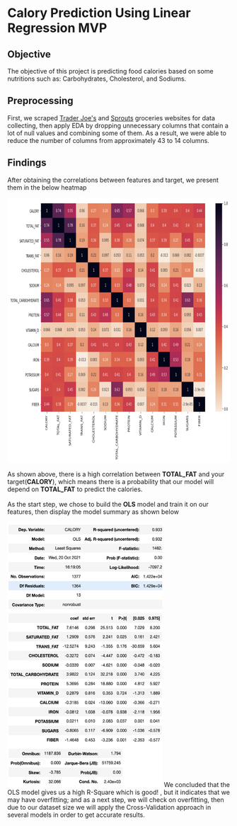 # Calory Prediction Using Linear Regression MVP
## Objective
The objective of this project is predicting food calories based on some nutritions such as: Carbohydrates, Cholesterol, and Sodiums.
## Preprocessing 
First, we scraped [Trader Joe's](traderjoes.com/home) and [Sprouts](https://www.sprouts.com/) groceries websites for data collecting, then apply EDA by dropping unnecessary columns that contain a lot of null values and combining some of them. As a result,  we were able to reduce the number of columns from approximately 43 to 14 columns.
## Findings
After obtaining the correlations between features and target, we present them in the below heatmap

<img src = 'https://github.com/shhdSU/Predict-Calory-Linear-Regression/blob/main/Images/MVP%20Heatmap.png'  width="660" height="600" />

As shown above, there is a high correlation between __TOTAL_FAT__ and your target(__CALORY__), which means there is a probability that our model will depend on __TOTAL_FAT__ to predict the calories.
<br/><br>
As the start step, we chose to build the __OLS__ model and train it on our features, then display the model summary as shown below

<img src = 'https://github.com/shhdSU/Predict-Calory-Linear-Regression/blob/main/Images/MVP%20OLS%20Summary.png'  width="350" height="600" />
We concluded that the OLS model gives us a high R-Square which is good! , but it indicates that we may have overfitting; and as a next step, we will check on overfitting, then due to our dataset size we will apply the Cross-Validation approach in several models in order to get accurate results.
